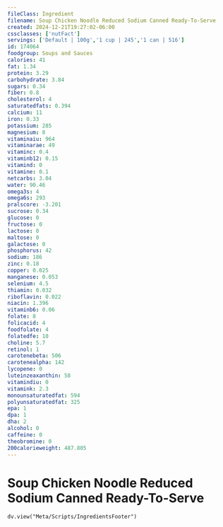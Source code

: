 ```yaml
---
fileClass: Ingredient
filename: Soup Chicken Noodle Reduced Sodium Canned Ready-To-Serve
created: 2024-12-21T19:27:02-06:00
cssclasses: ['nutFact']
servings: ['Default | 100g','1 cup | 245','1 can | 516']
id: 174064
foodgroup: Soups and Sauces
calories: 41
fat: 1.34
protein: 3.29
carbohydrate: 3.84
sugars: 0.34
fiber: 0.8
cholesterol: 4
saturatedfats: 0.394
calcium: 11
iron: 0.33
potassium: 285
magnesium: 8
vitaminaiu: 964
vitaminarae: 49
vitaminc: 0.4
vitaminb12: 0.15
vitamind: 0
vitamine: 0.1
netcarbs: 3.04
water: 90.46
omega3s: 4
omega6s: 293
pralscore: -3.201
sucrose: 0.34
glucose: 0
fructose: 0
lactose: 0
maltose: 0
galactose: 0
phosphorus: 42
sodium: 186
zinc: 0.18
copper: 0.025
manganese: 0.053
selenium: 4.5
thiamin: 0.032
riboflavin: 0.022
niacin: 1.396
vitaminb6: 0.06
folate: 8
folicacid: 4
foodfolate: 4
folatedfe: 10
choline: 5.7
retinol: 1
carotenebeta: 506
carotenealpha: 142
lycopene: 0
luteinzeaxanthin: 58
vitamindiu: 0
vitamink: 2.3
monounsaturatedfat: 594
polyunsaturatedfat: 325
epa: 1
dpa: 1
dha: 2
alcohol: 0
caffeine: 0
theobromine: 0
200calorieweight: 487.805
---
```


# Soup Chicken Noodle Reduced Sodium Canned Ready-To-Serve

```dataviewjs
dv.view("Meta/Scripts/IngredientsFooter")
```